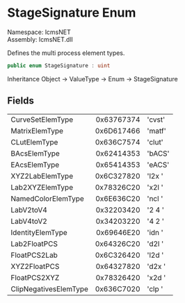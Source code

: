 # StageSignature Enum

Namespace: lcmsNET  
Assembly: lcmsNET.dll

Defines the multi process element types.

```csharp
public enum StageSignature : uint
```

Inheritance Object → ValueType → Enum → StageSignature

## Fields

| | | |
| ---- | ----:| ---- |
| CurveSetElemType       | 0x63767374 | 'cvst' |
| MatrixElemType         | 0x6D617466 | 'matf' |
| CLutElemType           | 0x636C7574 | 'clut' |
| BAcsElemType           | 0x62414353 | 'bACS' |
| EAcsElemType           | 0x65414353 | 'eACS' |
| XYZ2LabElemType        | 0x6C327820 | 'l2x ' |
| Lab2XYZElemType        | 0x78326C20 | 'x2l ' |
| NamedColorElemType     | 0x6E636C20 | 'ncl ' |
| LabV2toV4              | 0x32203420 | '2 4 ' |
| LabV4toV2              | 0x34203220 | '4 2 ' |
| IdentityElemType       | 0x69646E20 | 'idn ' |
| Lab2FloatPCS           | 0x64326C20 | 'd2l ' |
| FloatPCS2Lab           | 0x6C326420 | 'l2d ' |
| XYZ2FloatPCS           | 0x64327820 | 'd2x ' |
| FloatPCS2XYZ           | 0x78326420 | 'x2d ' |
| ClipNegativesElemType  | 0x636C7020 | 'clp ' |
